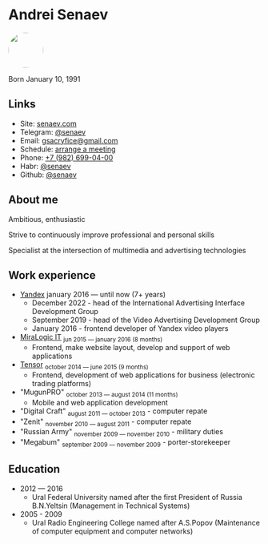 # Andrei Senaev

<img
  src="https://senaev.com/img/avatar-head.jpeg"
  style="border-radius: 5em; height: 5em; width: 5em;"
/>

Born January 10, 1991

## Links

-   Site: [senaev.com](https://senaev.com)
-   Telegram: [@senaev](https://senaev.t.me)
-   Email: [gsacryfice@gmail.com](mailto:gsacryfice@gmail.com)
-   Schedule: [arrange a meeting](https://cal.com/senaev/new)
-   Phone: [+7 (982) 699-04-00](tel:+79826990400)
-   Habr: [@senaev](https://habr.com/ru/users/senaev/publications/articles/)
-   Github: [@senaev](https://github.com/senaev/senaev.com)

## About me

Ambitious, enthusiastic

Strive to continuously improve professional and personal skills

Specialist at the intersection of multimedia and advertising technologies

## Work experience

-   [Yandex](https://ya.ru/) january 2016 — until now (7+ years)
    -   December 2022 - head of the International Advertising Interface Development Group
    -   September 2019 - head of the Video Advertising Development Group
    -   January 2016 - frontend developer of Yandex video players
-   [MiraLogic IT](https://miralogic.ru/) <sub>jun 2015 — january 2016 (8 months)</sub>
    -   Frontend, make website layout, develop and support of web applications
-   [Tensor](https://tensor.ru/) <sub>october 2014 — june 2015 (9 months)</sub>
    -   Frontend, development of web applications for business (electronic trading platforms)
-   "MugunPRO" <sub>october 2013 — august 2014 (11 months)</sub>
    -   Mobile and web application development
-   "Digital Craft" <sub>august 2011 — october 2013</sub> - computer repate
-   "Zenit" <sub>november 2010 — august 2011</sub> - computer repate
-   "Russian Army" <sub>november 2009 — november 2010</sub> - military duties
-   "Megabum" <sub>september 2009 — november 2009</sub> - porter-storekeeper

## Education

-   2012 — 2016
    -   Ural Federal University named after the first President of Russia B.N.Yeltsin (Management in Technical Systems)
-   2005 - 2009
    -   Ural Radio Engineering College named after A.S.Popov (Maintenance of computer equipment and computer networks)

